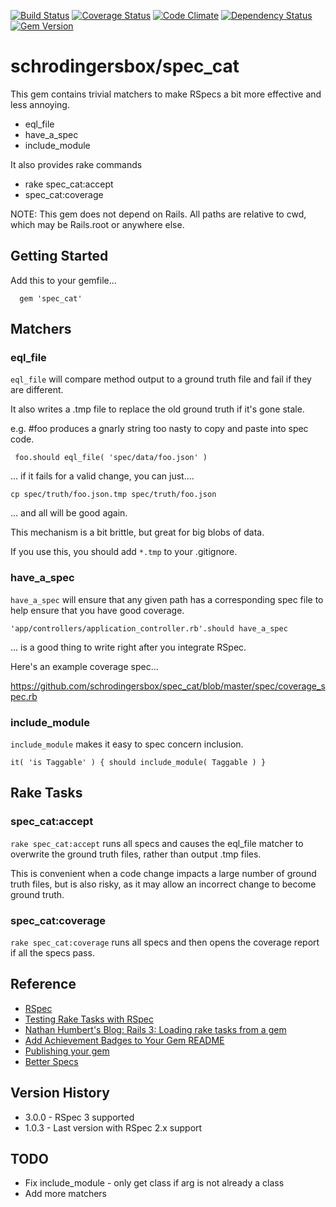 [![Build Status](https://travis-ci.org/schrodingersbox/spec_cat.svg?branch=master)](https://travis-ci.org/schrodingersbox/spec_cat)
[![Coverage Status](https://coveralls.io/repos/schrodingersbox/spec_cat/badge.png?branch=master)](https://coveralls.io/r/schrodingersbox/spec_cat?branch=master)
[![Code Climate](https://codeclimate.com/github/schrodingersbox/spec_cat.png)](https://codeclimate.com/github/schrodingersbox/spec_cat)
[![Dependency Status](https://gemnasium.com/schrodingersbox/spec_cat.png)](https://gemnasium.com/schrodingersbox/spec_cat)
[![Gem Version](https://badge.fury.io/rb/spec_cat.png)](http://badge.fury.io/rb/spec_cat)

# schrodingersbox/spec_cat

This gem contains trivial matchers to make RSpecs a bit more effective and less annoying.

 * eql_file
 * have_a_spec
 * include_module

It also provides rake commands

 * rake spec_cat:accept
 * spec_cat:coverage

 NOTE: This gem does not depend on Rails.  All paths are relative to cwd, which
 may be Rails.root or anywhere else.

## Getting Started

Add this to your gemfile...

      gem 'spec_cat'

## Matchers

### eql_file

`eql_file` will compare method output to a ground truth file and fail if they
are different.

It also writes a .tmp file to replace the old ground truth if it's gone stale.

e.g.  #foo produces a gnarly string too nasty to copy and paste into spec code.

     foo.should eql_file( 'spec/data/foo.json' )

... if it fails for a valid change, you can just....

    cp spec/truth/foo.json.tmp spec/truth/foo.json

... and all will be good again.

This mechanism is a bit brittle, but great for big blobs of data.

If you use this, you should add `*.tmp` to your .gitignore.

### have_a_spec

`have_a_spec` will ensure that any given path has a corresponding spec file to
help ensure that you have good coverage.

    'app/controllers/application_controller.rb'.should have_a_spec

... is a good thing to write right after you integrate RSpec.

Here's an example coverage spec...

<https://github.com/schrodingersbox/spec_cat/blob/master/spec/coverage_spec.rb>

### include_module

`include_module` makes it easy to spec concern inclusion.

    it( 'is Taggable' ) { should include_module( Taggable ) }

## Rake Tasks

### spec_cat:accept

`rake spec_cat:accept` runs all specs and causes the eql_file matcher to overwrite
the ground truth files, rather than output .tmp files.

This is convenient when a code change impacts a large number of ground truth files,
but is also risky, as it may allow an incorrect change to become ground truth.

### spec_cat:coverage

`rake spec_cat:coverage` runs all specs and then opens the coverage report if all the
specs pass.

## Reference

 * [RSpec](https://github.com/rspec/rspec)
 * [Testing Rake Tasks with RSpec](http://www.philsergi.com/2009/02/testing-rake-tasks-with-rspec.html)
 * [Nathan Humbert's Blog: Rails 3: Loading rake tasks from a gem](http://blog.nathanhumbert.com/2010/02/rails-3-loading-rake-tasks-from-gem.html)
 * [Add Achievement Badges to Your Gem README](http://elgalu.github.io/2013/add-achievement-badges-to-your-gem-readme/)
 * [Publishing your gem](http://guides.rubygems.org/publishing/)
 * [Better Specs](http://betterspecs.org)

## Version History

 * 3.0.0 - RSpec 3 supported
 * 1.0.3 - Last version with RSpec 2.x support

## TODO

 * Fix include_module - only get class if arg is not already a class
 * Add more matchers


